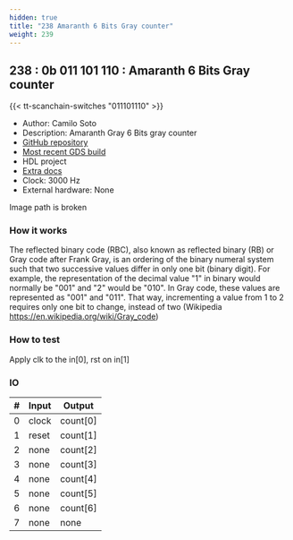 ```yaml
---
hidden: true
title: "238 Amaranth 6 Bits Gray counter"
weight: 239
---
```


## 238 : 0b 011 101 110 : Amaranth 6 Bits Gray counter

{{< tt-scanchain-switches "011101110" >}}

* Author: Camilo Soto
* Description: Amaranth Gray 6 Bits gray counter
* [GitHub repository](https://github.com/tucanae47/tt02-gray-counter)
* [Most recent GDS build](https://github.com/tucanae47/tt02-gray-counter/actions/runs/3605848170)
* HDL project
* [Extra docs](https://github.com/tucanae47/tt02-gray-counter)
* Clock: 3000 Hz
* External hardware: None

Image path is broken

### How it works

The reflected binary code (RBC), also known as reflected binary (RB) or Gray code after Frank Gray, 
is an ordering of the binary numeral system such that two successive values differ in only one bit (binary digit).
For example, the representation of the decimal value "1" in binary would normally be "001" and "2" would be "010". 
In Gray code, these values are represented as "001" and "011". That way, incrementing a value from 1 to 2 requires
only one bit to change, instead of two (Wikipedia https://en.wikipedia.org/wiki/Gray_code)


### How to test

Apply clk to the in[0], rst on in[1]

### IO

| # | Input        | Output       |
|---|--------------|--------------|
| 0 | clock  | count[0] |
| 1 | reset  | count[1] |
| 2 | none  | count[2] |
| 3 | none  | count[3] |
| 4 | none  | count[4] |
| 5 | none  | count[5] |
| 6 | none  | count[6] |
| 7 | none  | none |
